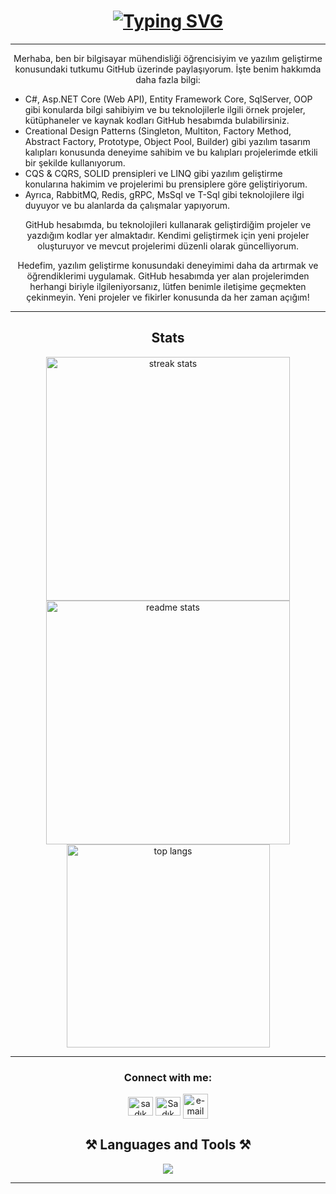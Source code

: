 
<h1 align="center">
    <a href="https://git.io/typing-svg"><img src="https://readme-typing-svg.herokuapp.com?font=Fira+Code&pause=1000&color=2CACF7&center=do%C4%9Fru&vCenter=do%C4%9Fru&repeat=do%C4%9Fru&width=345&height=35&lines=Hello!+%F0%9F%91%8B+I'm+Sad%C4%B1k+S%C3%BCnb%C3%BCl!" alt="Typing SVG" /></a>
</h1>

<hr/>
<div align="center">
    <p>Merhaba, ben bir bilgisayar mühendisliği öğrencisiyim ve yazılım geliştirme konusundaki tutkumu GitHub üzerinde paylaşıyorum. İşte benim hakkımda daha fazla bilgi:</p>
    <ul align="left">
        <li>C#, Asp.NET Core (Web API), Entity Framework Core, SqlServer, OOP gibi konularda bilgi sahibiyim ve bu teknolojilerle ilgili örnek projeler, kütüphaneler ve kaynak kodları GitHub hesabımda bulabilirsiniz.</li>
        <li>Creational Design Patterns (Singleton, Multiton, Factory Method, Abstract Factory, Prototype, Object Pool, Builder) gibi yazılım tasarım kalıpları konusunda deneyime sahibim ve bu kalıpları projelerimde etkili bir şekilde kullanıyorum.</li>
        <li>CQS & CQRS, SOLID prensipleri ve LINQ gibi yazılım geliştirme konularına hakimim ve projelerimi bu prensiplere göre geliştiriyorum.</li>
        <li>Ayrıca, RabbitMQ, Redis, gRPC, MsSql ve T-Sql gibi teknolojilere ilgi duyuyor ve bu alanlarda da çalışmalar yapıyorum.</li>
    </ul>
    <p>GitHub hesabımda, bu teknolojileri kullanarak geliştirdiğim projeler ve yazdığım kodlar yer almaktadır. Kendimi geliştirmek için yeni projeler oluşturuyor ve mevcut projelerimi düzenli olarak güncelliyorum.</p>
    <p>Hedefim, yazılım geliştirme konusundaki deneyimimi daha da artırmak ve öğrendiklerimi uygulamak. GitHub hesabımda yer alan projelerimden herhangi biriyle ilgileniyorsanız, lütfen benimle iletişime geçmekten çekinmeyin. Yeni projeler ve fikirler konusunda da her zaman açığım!</p>

</div>

<hr/>

<h2 align="center"> Stats </h2>

<div align=center>
  <img width=390 src="https://streak-stats.demolab.com/?user=SadikSunbul&count_private=true&theme=react&border_radius=10" alt="streak stats"/>
  <img width=390 src="https://github-readme-stats.vercel.app/api?username=SadikSunbul&show_icons=true&theme=react&rank_icon=github&border_radius=10" alt="readme stats" />
  <br/>
  <img width=325 align="center" src="https://github-readme-stats.vercel.app/api/top-langs/?username=SadikSunbul&hide=HTML&langs_count=8&layout=compact&theme=react&border_radius=10&size_weight=0.5&count_weight=0.5&exclude_repo=github-readme-stats" alt="top langs" />
</div>

<hr/>

<h3 align="center">Connect with me:</h3>
        <p align="center">
        <a href="https://www.linkedin.com/in/sad%C4%B1k-s%C3%BCnb%C3%BCl-736873258/" target="blank"><img align="center" src="https://raw.githubusercontent.com/rahuldkjain/github-profile-readme-generator/master/src/images/icons/Social/linked-in-alt.svg" alt="sadık sünbül" height="30" width="40" /></a>
        <a href="https://discord.gg/Sadık Sünbül#3106" target="blank"><img align="center" src="https://raw.githubusercontent.com/rahuldkjain/github-profile-readme-generator/master/src/images/icons/Social/discord.svg" alt="Sadık Sünbül#3106" height="30" width="40" /></a>
        <a href="mailto:jsjsqwe12@gmail.com" target="blank">
        <img src="https://img.icons8.com/fluency/256/mail.png" img align="center" alt="e-mail" height="40" width="40">
      </a>
       </p>
<h2 align="center">⚒️ Languages and Tools ⚒️</h2>

<div align="center">
    <img src="https://skillicons.dev/icons?i=cs,dotnet,visualstudio,rabbitmq,redis,postman,c,azure,docker,git,github" /><br>
</div>

<hr/>
